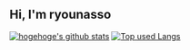 ## Hi, I'm ryounasso

<!-- リポジトリステータス -->
[![hogehoge's github stats](https://github-readme-stats.vercel.app/api?username=ryounasso&hide=contribs&count&private=true&show_icons=true&theme=algolia)](https://github.com/ryounasso/) [![Top used Langs](https://github-readme-stats.vercel.app/api/top-langs/?username=ryounasso&theme=tokyonight&hide=css,html&count&private=true)](https://github.com/ryounasso/)
<!-- ソースコード統計 -->

<!--
**ryounasso/ryounasso** is a ✨ _special_ ✨ repository because its `README.md` (this file) appears on your GitHub profile.

Here are some ideas to get you started:

- 🔭 I’m currently working on ...
- 🌱 I’m currently learning ...
- 👯 I’m looking to collaborate on ...
- 🤔 I’m looking for help with ...
- 💬 Ask me about ...
- 📫 How to reach me: ...
- 😄 Pronouns: ...
- ⚡ Fun fact: ...
-->
